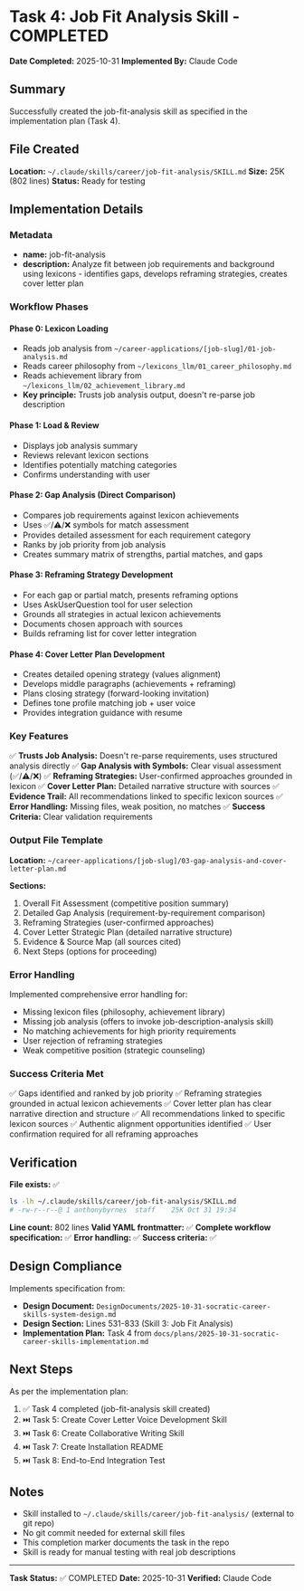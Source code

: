 # Task 4: Job Fit Analysis Skill - COMPLETED

**Date Completed:** 2025-10-31
**Implemented By:** Claude Code

## Summary

Successfully created the job-fit-analysis skill as specified in the implementation plan (Task 4).

## File Created

**Location:** `~/.claude/skills/career/job-fit-analysis/SKILL.md`
**Size:** 25K (802 lines)
**Status:** Ready for testing

## Implementation Details

### Metadata
- **name:** job-fit-analysis
- **description:** Analyze fit between job requirements and background using lexicons - identifies gaps, develops reframing strategies, creates cover letter plan

### Workflow Phases

#### Phase 0: Lexicon Loading
- Reads job analysis from `~/career-applications/[job-slug]/01-job-analysis.md`
- Reads career philosophy from `~/lexicons_llm/01_career_philosophy.md`
- Reads achievement library from `~/lexicons_llm/02_achievement_library.md`
- **Key principle:** Trusts job analysis output, doesn't re-parse job description

#### Phase 1: Load & Review
- Displays job analysis summary
- Reviews relevant lexicon sections
- Identifies potentially matching categories
- Confirms understanding with user

#### Phase 2: Gap Analysis (Direct Comparison)
- Compares job requirements against lexicon achievements
- Uses ✅/⚠️/❌ symbols for match assessment
- Provides detailed assessment for each requirement category
- Ranks by job priority from job analysis
- Creates summary matrix of strengths, partial matches, and gaps

#### Phase 3: Reframing Strategy Development
- For each gap or partial match, presents reframing options
- Uses AskUserQuestion tool for user selection
- Grounds all strategies in actual lexicon achievements
- Documents chosen approach with sources
- Builds reframing list for cover letter integration

#### Phase 4: Cover Letter Plan Development
- Creates detailed opening strategy (values alignment)
- Develops middle paragraphs (achievements + reframing)
- Plans closing strategy (forward-looking invitation)
- Defines tone profile matching job + user voice
- Provides integration guidance with resume

### Key Features

✅ **Trusts Job Analysis:** Doesn't re-parse requirements, uses structured analysis directly
✅ **Gap Analysis with Symbols:** Clear visual assessment (✅/⚠️/❌)
✅ **Reframing Strategies:** User-confirmed approaches grounded in lexicon
✅ **Cover Letter Plan:** Detailed narrative structure with sources
✅ **Evidence Trail:** All recommendations linked to specific lexicon sources
✅ **Error Handling:** Missing files, weak position, no matches
✅ **Success Criteria:** Clear validation requirements

### Output File Template

**Location:** `~/career-applications/[job-slug]/03-gap-analysis-and-cover-letter-plan.md`

**Sections:**
1. Overall Fit Assessment (competitive position summary)
2. Detailed Gap Analysis (requirement-by-requirement comparison)
3. Reframing Strategies (user-confirmed approaches)
4. Cover Letter Strategic Plan (detailed narrative structure)
5. Evidence & Source Map (all sources cited)
6. Next Steps (options for proceeding)

### Error Handling

Implemented comprehensive error handling for:
- Missing lexicon files (philosophy, achievement library)
- Missing job analysis (offers to invoke job-description-analysis skill)
- No matching achievements for high priority requirements
- User rejection of reframing strategies
- Weak competitive position (strategic counseling)

### Success Criteria Met

✅ Gaps identified and ranked by job priority
✅ Reframing strategies grounded in actual lexicon achievements
✅ Cover letter plan has clear narrative direction and structure
✅ All recommendations linked to specific lexicon sources
✅ Authentic alignment opportunities identified
✅ User confirmation required for all reframing approaches

## Verification

**File exists:** ✅
```bash
ls -lh ~/.claude/skills/career/job-fit-analysis/SKILL.md
# -rw-r--r--@ 1 anthonybyrnes  staff    25K Oct 31 19:34
```

**Line count:** 802 lines
**Valid YAML frontmatter:** ✅
**Complete workflow specification:** ✅
**Error handling:** ✅
**Success criteria:** ✅

## Design Compliance

Implements specification from:
- **Design Document:** `DesignDocuments/2025-10-31-socratic-career-skills-system-design.md`
- **Design Section:** Lines 531-833 (Skill 3: Job Fit Analysis)
- **Implementation Plan:** Task 4 from `docs/plans/2025-10-31-socratic-career-skills-implementation.md`

## Next Steps

As per the implementation plan:
1. ✅ Task 4 completed (job-fit-analysis skill created)
2. ⏭️ Task 5: Create Cover Letter Voice Development Skill
3. ⏭️ Task 6: Create Collaborative Writing Skill
4. ⏭️ Task 7: Create Installation README
5. ⏭️ Task 8: End-to-End Integration Test

## Notes

- Skill installed to `~/.claude/skills/career/job-fit-analysis/` (external to git repo)
- No git commit needed for external skill files
- This completion marker documents the task in the repo
- Skill is ready for manual testing with real job descriptions

---
**Task Status:** ✅ COMPLETED
**Date:** 2025-10-31
**Verified:** Claude Code
